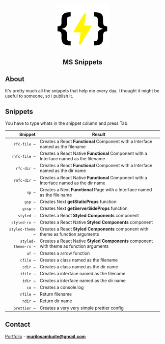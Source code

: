 
<p align="center">
    <img src="./logo.png" alt="Logo">

  <h2 align="center">MS Snippets</h3>
</p>


## About

It's pretty much all the snippets that help me every day.
I thought it might be useful to someone, so i publish it.


## Snippets

You have to type whats in the snippet column and press Tab.

|             Snippet | Result                                                                                  |
| ------------------: | --------------------------------------------------------------------------------------- | 
|        `rfc-file →` | Creates a React **Functional** Component with a Interface named as the filename         |
|       `rnfc-file →` | Creates a React Native **Functional** Component with a Interface named as the filename  |
|         `rfc-dir →` | Creates a React **Functional** Component with a Interface named as the dir name         |
|        `rnfc-dir →` | Creates a React Native **Functional** Component with a Interface named as the dir name  |
|              `np →` | Creates a Next **Functional** Page with a Interface named as the file name              |
|             `gsp →` | Creates Next **getStaticProps** function                                                |
|            `gssp →` | Creates Next **getServerSideProps** function                                            |
|          `styled →` | Creates a React **Styled Components** component                                         |
|       `styled-rn →` | Creates a React Native **Styled Components** component                                  |
|    `styled-theme →` | Creates a React **Styled Components** component with theme as function arguments        |
| `styled-theme-rn →` | Creates a React Native **Styled Components** component with theme as function arguments |
|              `af →` | Creates a arrow function                                                                |
|           `cfile →` | Creates a class named as the filename                                                   |
|            `cdir →` | Creates a class named as the dir name                                                   |
|           `ifile →` | Creates a interface named as the filename                                               |
|            `idir →` | Creates a interface named as the dir name                                               |
|              `co →` | Creates a console.log                                                                   |
|           `nfile →` | Return filename                                                                         |
|            `ndir →` | Return dir name                                                                         |
|        `prettier →` | Creates a very very simple prettier config                                              |




## Contact

[Portfolio](https://murilosambuite.com) - **murilosambuite@gmail.com**